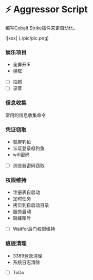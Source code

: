 # ⚡️ Aggressor Script
编写[Cobalt Strike](https://www.cobaltstrike.com/)插件来更自动化。

![xxx] (./pic/pic.png)

### 娱乐项目
- 全屏开IE
- 弹框
- [ ] 拍照
- [ ] 录音

### 信息收集
常用的信息收集命令

### 凭证窃取
- 锁屏钓鱼
- 认证登录框钓鱼
- wifi密码
- [ ] 浏览器密码窃取

### 权限维持
- 注册表自启动
- 定时任务
- 拷贝到自启动目录
- 服务启动
- 隐藏账号
- [ ] Waitfor后门权限维持

### 痕迹清理
- 3389登录清理
- 系统日志清除 
- [ ] ToDo